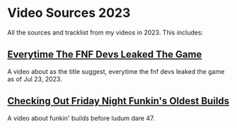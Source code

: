 # Video Sources 2023
All the sources and tracklist from my videos in 2023. This includes:

## [Everytime The FNF Devs Leaked The Game](https://youtu.be/Bm33vHsTJw4)
A video about as the title suggest, everytime the fnf devs leaked the game as of Jul 23, 2023. 

## [Checking Out Friday Night Funkin's Oldest Builds](https://youtu.be/54giAT2VKVM)
A video about funkin' builds before ludum dare 47. 
